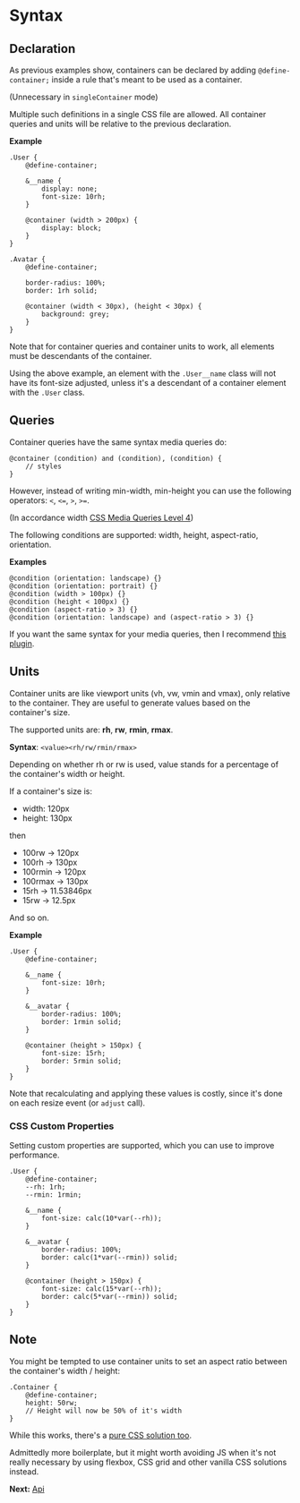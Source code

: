 # Syntax

## Declaration

As previous examples show, containers can be declared by adding
`@define-container;` inside a rule that's meant to be used as a container.

(Unnecessary in `singleContainer` mode)

Multiple such definitions in a single CSS file are allowed. All container
queries and units will be relative to the previous declaration.

**Example**

```pcss
.User {
    @define-container;
    
    &__name {
        display: none;
        font-size: 10rh;
    }
    
    @container (width > 200px) {
        display: block;
    }
}

.Avatar {
    @define-container;
    
    border-radius: 100%;
    border: 1rh solid;
    
    @container (width < 30px), (height < 30px) {
        background: grey;
    }
}
```

Note that for container queries and container units to work, all elements must
be descendants of the container.

Using the above example, an element with the `.User__name` class will not have
its font-size adjusted, unless it's a descendant of a container element with
the `.User` class.

## Queries

Container queries have the same syntax media queries do:

```pcss
@container (condition) and (condition), (condition) {
    // styles
}
```

However, instead of writing min-width, min-height you can use the following
operators: `<`, `<=`, `>`, `>=`.

(In accordance width [CSS Media Queries Level 4](https://drafts.csswg.org/mediaqueries/#mq-range-context))

The following conditions are supported: width, height, aspect-ratio, orientation.

**Examples**

```pcss
@condition (orientation: landscape) {}
@condition (orientation: portrait) {}
@condition (width > 100px) {}
@condition (height < 100px) {}
@condition (aspect-ratio > 3) {}
@condition (orientation: landscape) and (aspect-ratio > 3) {}
```

If you want the same syntax for your media queries, then I recommend [this plugin](https://github.com/postcss/postcss-media-minmax).

## Units

Container units are like viewport units (vh, vw, vmin and vmax), only relative
to the container. They are useful to generate values based on the container's
size.

The supported units are: **rh**, **rw**, **rmin**, **rmax**.

**Syntax**: `<value><rh/rw/rmin/rmax>`

Depending on whether rh or rw is used, value stands for a percentage of the
container's width or height.

If a container's size is:

- width: 120px
- height: 130px

then

- 100rw → 120px
- 100rh → 130px
- 100rmin → 120px
- 100rmax → 130px
- 15rh → 11.53846px
- 15rw → 12.5px

And so on.

**Example**

```pcss
.User {
    @define-container;
    
    &__name {
        font-size: 10rh;
    }
    
    &__avatar {
        border-radius: 100%;
        border: 1rmin solid;
    }
    
    @container (height > 150px) {
        font-size: 15rh;
        border: 5rmin solid;
    }
}
```

Note that recalculating and applying these values is costly, since it's
done on each resize event (or `adjust` call).

### CSS Custom Properties

Setting custom properties are supported, which you can use to improve
performance.

```pcss
.User {
    @define-container;
    --rh: 1rh;
    --rmin: 1rmin;
    
    &__name {
        font-size: calc(10*var(--rh));
    }
    
    &__avatar {
        border-radius: 100%;
        border: calc(1*var(--rmin)) solid;
    }
    
    @container (height > 150px) {
        font-size: calc(15*var(--rh));
        border: calc(5*var(--rmin)) solid;
    }
}
```

## Note

You might be tempted to use container units to set an aspect ratio between the
container's width / height:

```pcss
.Container {
    @define-container;
    height: 50rw;
    // Height will now be 50% of it's width
}
```

While this works, there's a [pure CSS solution too](https://codepen.io/ZeeCaptein/pen/ZyEowo).

Admittedly more boilerplate, but it might worth avoiding JS when it's not really
necessary by using flexbox, CSS grid and other vanilla CSS solutions instead.

**Next:** [Api](api.md)
